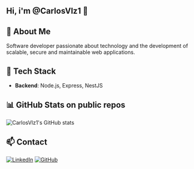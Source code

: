 ## Hi, i'm @CarlosVlz1 👋

## 🚀 About Me

Software developer passionate about technology and the development of scalable, secure and maintainable web applications.

## 🧰 Tech Stack

- **Backend**: Node.js, Express, NestJS 

## 📊 GitHub Stats on public repos
![CarlosVlz1's GitHub stats](https://github-readme-stats.vercel.app/api?username=CarlosVlz1&show_icons=true&theme=tokyonight)

## 📫 Contact

[![LinkedIn](https://img.shields.io/badge/LinkedIn-0077B5?style=for-the-badge&logo=linkedin&logoColor=white)](https://www.linkedin.com/in/carlosvelez401/)  [![GitHub](https://img.shields.io/badge/GitHub-171515?style=for-the-badge&logo=github&logoColor=white)](https://github.com/krespokiller)
